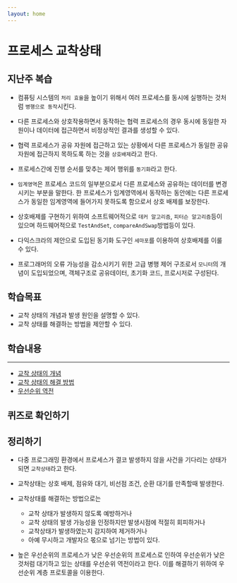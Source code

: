 ```yaml
---
layout: home
---
```


# 프로세스 교착상태

## 지난주 복습

* 컴퓨팅 시스템의 `처리 효율`을 높이기 위해서 여러 프로세스를 동시에 실행하는 것처럼 `병행으로 동작`시킨다.
* 다른 프로세스와 상호작용하면서 동작하는 협력 프로세스의 경우 동시에 동일한 자원이나 데이터에 접근하면서 비정상적인 결과를 생성할 수 있다.

* 협력 프로세스가 공유 자원에 접근하고 있는 상황에서 다른 프로세스가 동일한 공유 자원에 접근하지 목하도록 하는 것을 `상호배제`라고 한다.
* 프로세스간에 진행 순서를 맞추는 제어 행위를 `동기화`라고 한다.

* `임계영역`은 프로세스 코드의 일부분으로서 다른 프로세스와 공유하는 데이터를 변경시키는 부분을 말한다. 한 프로세스가 임계영역에서 동작하는 동안에는 다른 프로세스가 동일한 임계영역에 들어가지 못하도록 함으로서 상호 배제를 보장한다.

* 상호배제를 구현하기 위하여 소프트웨어적으로 `데커 알고리즘`, `피터슨 알고리즘`등이 있으며 하드웨어적으로 `TestAndSet`, `compareAndSwap`방법등이 있다.
* 다익스크라의 제안으로 도입된 동기화 도구인 `세마포`를 이용하여 상호배제를 이룰 수 있다.
* 프로그래머의 오류 가능성을 감소시키기 위한 고급 병행 제어 구조로서 `모니터`의 개념이 도입되었으며, 객체구조로 공유데이터, 초기화 코드, 프로시저로 구성된다.





## 학습목표

* 교착 상태의 개념과 발생 원인을 설명할 수 있다.
* 교착 상태를 해결하는 방법을 제안할 수 있다.



## 학습내용
---
* [교착 상태의 개념](01)
* [교착 상태의 해결 방법](02)
* [우선순위 역전](03)





## 퀴즈로 확인하기







## 정리하기

* 다중 프로그래밍 환경에서 프로세스가 결코 발생하지 않을 사건을 기다리는 상태가 되면 `교착상태`라고 한다.
* 교착상태는 상호 배제, 점유와 대기, 비선점 조건, 순환 대기를 만족할때 발생한다.
* 교착상태를 해결하는 방법으로는
  * 교착 상태가 발생하지 않도록 예방하거나
  * 교착 상태의 발생 가능성을 인정하지만 발생시점에 적절히 회피하거나
  * 교착상태가 발생하였는지 감지하여 제거하거나
  * 아예 무시하고 개발자으 몫으로 넘기는 방법이 있다.

* 높은 우선순위의 프로세스가 낮은 우선순위의 프로세스로 인하여 우선순위가 낮은 것처럼 대기하고 있는 상태를 우선순위 역전이라고 한다. 이를 해결하기 위하여 우선순위 계층 프로토콜을 이용한다.







